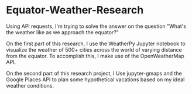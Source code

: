 # Equator-Weather-Research

Using API requests, I'm trying to solve the answer on the question "What's the weather like as we approach the equator?"

On the first part of this research, I use the WeatherPy Jupyter notebook to  visualize the weather of 500+ cities across the world of varying distance from the equator.
To accomplish this, I make use of the OpenWeatherMap API.

On the second part of this research project, I Use jupyter-gmaps and the Google Places API to plan some hypothetical vacations based on my ideal weather conditions.